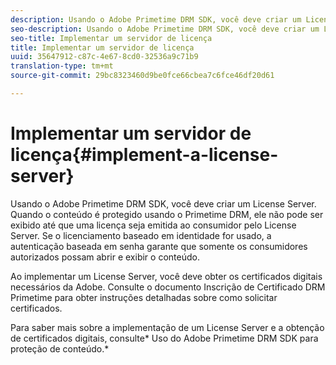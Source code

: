 ```yaml
---
description: Usando o Adobe Primetime DRM SDK, você deve criar um License Server. Quando o conteúdo é protegido usando o Primetime DRM, ele não pode ser exibido até que uma licença seja emitida ao consumidor pelo License Server. Se o licenciamento baseado em identidade for usado, a autenticação baseada em senha garante que somente os consumidores autorizados possam abrir e exibir o conteúdo.
seo-description: Usando o Adobe Primetime DRM SDK, você deve criar um License Server. Quando o conteúdo é protegido usando o Primetime DRM, ele não pode ser exibido até que uma licença seja emitida ao consumidor pelo License Server. Se o licenciamento baseado em identidade for usado, a autenticação baseada em senha garante que somente os consumidores autorizados possam abrir e exibir o conteúdo.
seo-title: Implementar um servidor de licença
title: Implementar um servidor de licença
uuid: 35647912-c87c-4e67-8cd0-32536a9c71b9
translation-type: tm+mt
source-git-commit: 29bc8323460d9be0fce66cbea7c6fce46df20d61

---
```



# Implementar um servidor de licença{#implement-a-license-server}

Usando o Adobe Primetime DRM SDK, você deve criar um License Server. Quando o conteúdo é protegido usando o Primetime DRM, ele não pode ser exibido até que uma licença seja emitida ao consumidor pelo License Server. Se o licenciamento baseado em identidade for usado, a autenticação baseada em senha garante que somente os consumidores autorizados possam abrir e exibir o conteúdo.

Ao implementar um License Server, você deve obter os certificados digitais necessários da Adobe. Consulte o documento Inscrição de Certificado DRM Primetime para obter instruções detalhadas sobre como solicitar certificados.

Para saber mais sobre a implementação de um License Server e a obtenção de certificados digitais, consulte* Uso do Adobe Primetime DRM SDK para proteção de conteúdo.*
